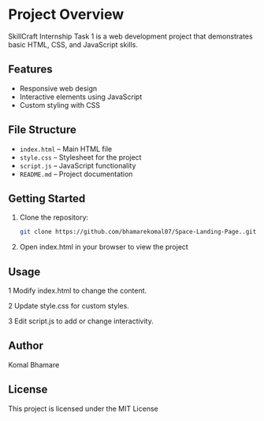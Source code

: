 # Project Overview
SkillCraft Internship Task 1 is a web development project that demonstrates basic HTML, CSS, and JavaScript skills.

## Features
- Responsive web design
- Interactive elements using JavaScript
- Custom styling with CSS

## File Structure
- `index.html` – Main HTML file
- `style.css` – Stylesheet for the project
- `script.js` – JavaScript functionality
- `README.md` – Project documentation

## Getting Started
1. Clone the repository:
   ```bash
   git clone https://github.com/bhamarekomal07/Space-Landing-Page..git
2. Open index.html in your browser to view the project
 
## Usage
  1 Modify index.html to change the content.
  
  2 Update style.css for custom styles.
  
  3 Edit script.js to add or change interactivity.
   
## Author
 Komal Bhamare
 
## License
This project is licensed under the MIT License 
